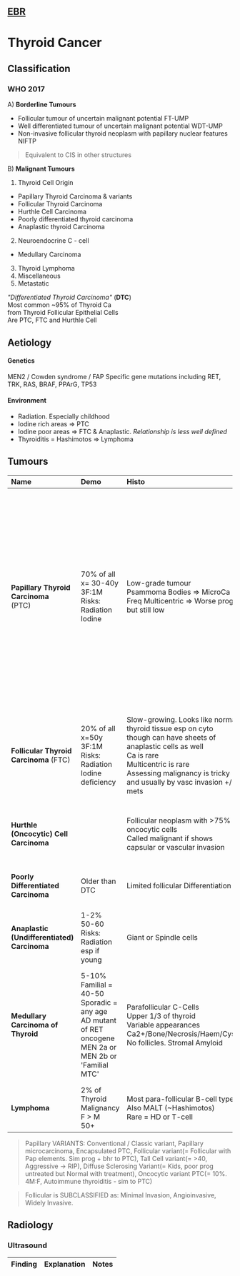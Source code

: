 ## [EBR](../README.md)

# Thyroid Cancer 

## Classification

### WHO 2017

A) **Borderline Tumours**
  - Follicular tumour of uncertain malignant potential FT-UMP
  - Well differentiated tumour of uncertain malignant potential WDT-UMP 
  - Non-invasive follicular thyroid neoplasm with papillary nuclear features NIFTP  
> Equivalent to CIS in other structures  

B) **Malignant Tumours**  
  1. Thyroid Cell Origin  
  - Papillary Thyroid Carcinoma & variants 
  - Follicular Thyroid Carcinoma  
  - Hurthle Cell Carcinoma 
  - Poorly differentiated thyroid carcinoma 
  - Anaplastic thyroid Carcinoma
  2. Neuroendocrine C - cell 
  - Medullary Carcinoma 
  3. Thyroid Lymphoma
  4. Miscellaneous 
  5. Metastatic  

  *"Differentiated Thyroid Carcinoma"* (**DTC**)  
  Most common ~95% of Thyroid Ca  
  from Thyroid Follicular Epithelial Cells  
  Are PTC, FTC and Hurthle Cell  

## Aetiology

#### Genetics 
MEN2 / Cowden syndrome / FAP 
Specific gene mutations including RET, TRK, RAS, BRAF, PPArG, TP53 

#### Environment
  - Radiation. Especially childhood
  - Iodine rich areas => PTC 
  - Iodine poor areas => FTC & Anaplastic.  *Relationship is less well defined*
  - Thyroiditis = Hashimotos => Lymphoma 


## Tumours 

Name | Demo | Histo | CF | Prognosis 
|:---|:---|:---|:---|:---|
**Papillary Thyroid Carcinoma**<br>(PTC) | 70% of all<br>x= 30-40y 3F:1M<br>Risks: Radiation<br>Iodine |Low-grade tumour<br>Psammoma Bodies => MicroCa<br>Freq Multicentric => Worse prog but still low | Spread: Regional LN<br>Then often stops<br>Rare => Mets: Lung>Bone, Liver, Brain<br>Microcarcinoma <10mm, clinically silent, excellent prognosis. 37% of Finns at PM.| Generally Excellent<br>But behaviour varies with age<br>In young <50yo then LN+ => No fx on RIP<br>>5cm => No fx on RIP<br>Lung mets => Mild fx on RIP<br>But >50yo then they all have sig fx as well as histo<br>For <2cm tumours then Age>45, LN+, Mets+, Extrathyroid extension => ^RIP.  
**Follicular Thyroid Carcinoma** (FTC) | 20% of all<br>x=50y 3F:1M<br>Risks: Radiation<br>Iodine deficiency| Slow-growing. Looks like normal thyroid tissue esp on cyto though can have sheets of anaplastic cells as well<br>Ca is rare<br>Multicentric is rare<br>Assessing malignancy is tricky and usually by vasc invasion +/- mets | Spread: LN = Rare<br>Mets => Bone, liver, lungs.<br>20% = Mets at presentation. Bones & Lungs<br>5% = LN+ at presentation<br>Recurrence in 44% | Degree of invasion<br>Degree of Differentiation<br>+/- Mets |  
**Hurthle (Oncocytic) Cell Carcinoma** | | Follicular neoplasm with >75% oncocytic cells<br>Called malignant if shows capsular or vascular invasion | Similar to FTC but more aggressive with ^ mets but similar recurrence | Age<br>Invasion (esp extrathyroid invasion) |
**Poorly Differentiated Carcinoma** | Older than DTC | Limited follicular Differentiation | Behaviour between differentiated and anaplastic Ca. | Poor |
**Anaplastic (Undifferentiated) Carcinoma** | 1-2%<br>50-60<br>Risks: Radiation esp if young | Giant or Spindle cells | Aggressive invasive mass<br>LN+ common at presentation<br>Then into distant nodes | V. Poor<br>RIP <1yr|
**Medullary Carcinoma of Thyroid** | 5-10%<br>Familial = 40-50<br>Sporadic = any age<br>AD mutant of RET oncogene<br>MEN 2a or MEN 2b or 'Familial MTC'| Parafollicular C-Cells<br>Upper 1/3 of thyroid<br>Variable appearances<br>Ca2+/Bone/Necrosis/Haem/Cyst<br>No follicles. Stromal Amyloid | Can be quite indolent<br>MTC => Calcitonin ^.<br>^CEA is seen mostly in aggressive disease<br>Uncommonly can produce ACTH, Histamine and others. | | 
**Lymphoma** | 2% of Thyroid Malignancy<br>F > M<br> 50+| Most para-follicular B-cell type<br>Also MALT (~Hashimotos)<br>Rare = HD or T-cell | LN+ common<br>GIT also affected | |

> Papillary VARIANTS: Conventional / Classic variant, Papillary microcarcinoma, Encapsulated PTC, Follicular variant(= Follicular with Pap elements. Sim prog + bhr to PTC), Tall Cell variant(= >40, Aggressive -> RIP), Diffuse Sclerosing Variant(= Kids, poor prog untreated but Normal with treatment), Oncocytic variant PTC(= 10%. 4M:F, Autoimmune thyroiditis - sim to PTC)  

> Follicular is SUBCLASSIFIED as: Minimal Invasion, Angioinvasive, Widely Invasive.  

## Radiology 

### Ultrasound 

Finding | Explanation | Notes 
|:---|:---|:---|

